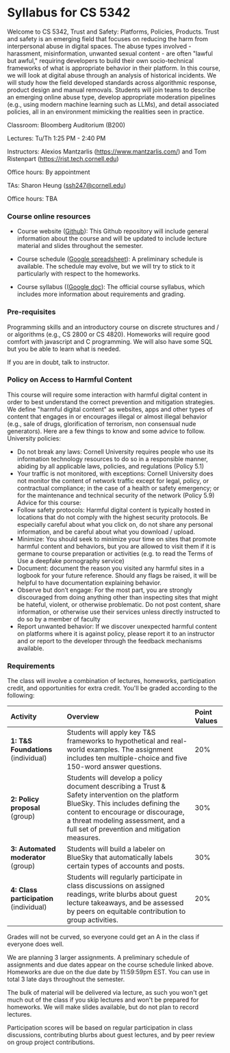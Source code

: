 # Syllabus for CS 5342

Welcome to CS 5342, Trust and Safety: Platforms, Policies, Products.  Trust and
safety is an emerging field that focuses on reducing the harm from interpersonal
abuse in digital spaces.  The abuse types involved - harassment, misinformation,
unwanted sexual content - are often "lawful but awful," requiring developers to
build their own socio-technical frameworks of what is appropriate behavior in
their platform.  In this course, we will look at digital abuse through an
analysis of historical incidents. We will study how the field developed
standards across algorithmic response, product design and manual removals.
Students will join teams to describe an emerging online abuse type, develop
appropriate moderation pipelines (e.g., using modern machine learning such as
LLMs), and detail associated policies, all in an environment mimicking the
realities seen in practice.


Classroom: Bloomberg Auditorium (B200) 

Lectures: Tu/Th 1:25 PM - 2:40 PM

Instructors: Alexios Mantzarlis (https://www.mantzarlis.com/) and Tom Ristenpart (https://rist.tech.cornell.edu)

Office hours: By appointment

TAs: Sharon Heung (ssh247@cornell.edu)

Office hours: TBA


### Course online resources

* Course website ([Github](https://github.com/tomrist/cs5342-fall2025)): This Github repository will include general information about the course and will be updated to include lecture material and slides throughout the semester.

* Course schedule ([Google spreadsheet](https://docs.google.com/spreadsheets/d/1mrZBajxnAd-2T20SQ8vEQPFe_OfJxgf3SHRs_5uJePU/edit?usp=sharing)): A preliminary schedule is available. The schedule may evolve, but we will try to stick to it particularly with respect to the homeworks.

* Course syllabus (([Google doc](https://docs.google.com/document/d/1xMR6BffgcEUlzhJFIipahGYKin4TxQrz-sS5iJycT0Q/edit?usp=sharing)): The official course syllabus, which includes more information about requirements and grading.



### Pre-requisites

Programming skills and an introductory course on discrete structures and / or algorithms (e.g., CS 2800 or CS 4820). 
Homeworks will require good comfort with javascript and C programming. We will
also have some SQL but you be able to learn what is needed. 

If you are in doubt, talk to instructor.


### Policy on Access to Harmful Content

This course will require some interaction with harmful digital content in order
to best understand the correct prevention and mitigation strategies.  We define
"harmful digital content" as websites, apps and other types of content that
engages in or encourages illegal or almost illegal behavior (e.g., sale of drugs,
glorification of terrorism, non consensual nude generators).  Here are a few
things to know and some advice to follow. University policies:
 
* Do not break any laws: Cornell University requires people who use its information technology resources to do so in a responsible manner, abiding by all applicable laws, policies, and regulations (Policy 5.1)
* Your traffic is not monitored, with exceptions: Cornell University does not monitor the content of network traffic except for legal, policy, or contractual compliance; in the case of a health or safety emergency; or for the maintenance and technical security of the network (Policy 5.9)
Advice for this course:
* Follow safety protocols: Harmful digital content is typically hosted in locations
that do not comply with the highest security protocols. Be especially careful about what you click on, do not share any personal information, and be careful about what you download / upload.
* Minimize: You should seek to minimize your time on sites that promote harmful content and behaviors, but you are allowed to visit them if it is germane to course preparation or activities (e.g. to read the Terms of Use a deepfake pornography service)
* Document: document the reason you visited any harmful sites in a logbook for your future reference. Should any flags be raised, it will be helpful to have documentation explaining behavior.
* Observe but don’t engage: For the most part, you are strongly discouraged from doing anything other than inspecting sites that might be hateful, violent, or otherwise problematic. Do not post content, share information, or otherwise use their services unless directly instructed to do so by a member of faculty
* Report unwanted behavior: If we discover unexpected harmful content on platforms where it is against policy, please report it to an instructor and or report to the developer through the feedback mechanisms available.


### Requirements

The class will involve a combination of lectures, homeworks, participation
credit, and opportunities for extra credit. You'll be graded according to the following:

| Activity | Overview | Point Values |
| :--- | :--- | :--- |
| **1: T&S Foundations** (individual) | Students will apply key T&S frameworks to hypothetical and real-world examples. The assignment includes ten multiple-choice and five 150-word answer questions. | 20% |
| **2: Policy proposal** (group) | Students will develop a policy document describing a Trust & Safety intervention on the platform BlueSky. This includes defining the content to encourage or discourage, a threat modeling assessment, and a full set of prevention and mitigation measures. | 30% |
| **3: Automated moderator** (group) | Students will build a labeler on BlueSky that automatically labels certain types of accounts and posts. | 30% |
| **4: Class participation** (individual) | Students will regularly participate in class discussions on assigned readings, write blurbs about guest lecture takeaways, and be assessed by peers on equitable contribution to group activities. | 20% |

Grades will not be curved, so everyone could get an A in the class if
everyone does well. 

We are planning 3 larger assignments. A preliminary schedule of assignments and
due dates appear on the course schedule linked above.  Homeworks are due on the
due date by 11:59:59pm EST. You can use in total 3 late days throughout the
semester. 

The bulk of material will be delivered via lecture, as such you won't get much
out of the class if you skip lectures and won't be prepared for homeworks. We
will make slides available, but do not plan to record lectures.  

Participation scores will be based on regular participation in class
discussions, contributing blurbs about guest
lectures, and by peer review on group project contributions.





